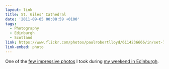 ```yaml
---
layout: link
title: St. Giles' Cathedral
date: '2011-09-05 00:08:59 +0100'
tags:
  - Photography
  - Edinburgh
  - Scotland
link: https://www.flickr.com/photos/paulrobertlloyd/6114236666/in/set-72157627469803873
link-embed: photo
---
```

One of the [few impressive photos][1] I took during [my weekend in Edinburgh][2].

[1]: https://www.flickr.com/photos/paulrobertlloyd/sets/72157627469803873/
[2]: /2011/08/edinburgh_fringe/

